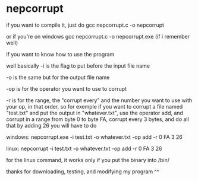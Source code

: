 # nepcorrupt

if you want to compile it, just do
gcc nepcorrupt.c -o nepcorrupt

or if you're on windows
gcc nepcorrupt.c -o nepcorrupt.exe
(if i remember well)

if you want to know how to use the program

well basically -i is the flag to put before the input file name

-o is the same but for the output file name

-op is for the operator you want to use to corrupt

-r is for the range, the "corrupt every" and the number you want to use with your op, in that order, so for exemple if you want to corrupt a file named "test.txt" and put the output in "whatever.txt", use the operator add, and corrupt in a range from byte 0 to byte FA, corrupt every 3 bytes, and do all that by adding 26 you will have to do

windows:
nepcorrupt.exe -i test.txt -o whatever.txt -op add -r 0 FA 3 26

linux:
nepcorrupt -i test.txt -o whatever.txt -op add -r 0 FA 3 26

for the linux command, it works only if you put the binary into /bin/

thanks for downloading, testing, and modifying my program ^^
